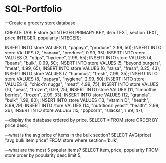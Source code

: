 # SQL-Portfolio

--Create a grocery store database

CREATE TABLE store (id INTEGER PRIMARY KEY, item TEXT, section TEXT, price INTEGER, popularity INTEGER);

INSERT INTO store VALUES (1, "papaya", "produce", 2.99, 50);
INSERT INTO store VALUES (2, "banana", "produce", 0.99, 95);
INSERT INTO store VALUES (3, "qtips", "hygiene", 2.99, 55);
INSERT INTO store VALUES (4, "beans", "bulk", 0.99, 50);
INSERT INTO store VALUES (5, "beyond burgers", "meat", 4.99, 65);
INSERT INTO store VALUES (6, "salsa", "fresh", 3.25, 43);
INSERT INTO store VALUES (7, "hummus", "fresh", 2.99, 35);
INSERT INTO store VALUES (8, "papaya", "hygiene", 2.99, 50);
INSERT INTO store VALUES (9, "chick'n nuggs", "meat", 4.99, 75);
INSERT INTO store VALUES (10, "peas", "frozen", 0.99, 25);
INSERT INTO store VALUES (11, "smoothie berries", "frozen", 2.99, 33);
INSERT INTO store VALUES (12, "granola", "bulk", 1.99, 80);
INSERT INTO store VALUES (13, "vitamin D", "health", 8.99,29);
INSERT INTO store VALUES (14, "nutritional yeast", "health", 2.99, 26);
INSERT INTO store VALUES (15, "popcorn", "snacks", 1.99, 47);

--display the database ordered by price. 
SELECT * FROM store
ORDER BY price desc; 

--what is the avg price of items in the bulk section? 
SELECT AVG(price) "avg bulk item price"
FROM store
where section='bulk'; 

--what are the most 5 popular items? 
SELECT item, price, popularity
FROM store
order by popularity desc
limit 5; 
